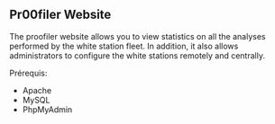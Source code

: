 ## Pr00filer Website

The proofiler website allows you to view statistics on all the analyses performed by the white station fleet. In addition, it also allows administrators to configure the white stations remotely and centrally.

Prérequis:
- Apache 
- MySQL
- PhpMyAdmin

